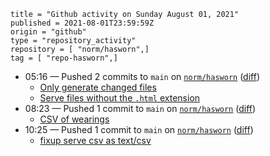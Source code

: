 ```
title = "Github activity on Sunday August 01, 2021"
published = 2021-08-01T23:59:59Z
origin = "github"
type = "repository_activity"
repository = [ "norm/hasworn",]
tag = [ "repo-hasworn",]
```

* 05:16 — Pushed 2 commits to `main` on [`norm/hasworn`](https://github.com/norm/hasworn) ([diff](https://github.com/norm/hasworn/compare/57f8e7393d872734b8e55535b12f8c3581a0d2b1..cd8d73a1680cbe5c3b1ceaf297381e1fd294ce7c))
  * [Only generate changed files](https://github.com/norm/hasworn/commit/4a91e0ebded4ea378fc838ef397f17533cac2653)
  * [Serve files without the `.html` extension](https://github.com/norm/hasworn/commit/cd8d73a1680cbe5c3b1ceaf297381e1fd294ce7c)
* 08:23 — Pushed 1 commit to `main` on [`norm/hasworn`](https://github.com/norm/hasworn) ([diff](https://github.com/norm/hasworn/compare/cd8d73a1680cbe5c3b1ceaf297381e1fd294ce7c..c0912cc0b5aa0d4975f11bcc5d7fc8826c63a826))
  * [CSV of wearings](https://github.com/norm/hasworn/commit/c0912cc0b5aa0d4975f11bcc5d7fc8826c63a826)
* 10:25 — Pushed 1 commit to `main` on [`norm/hasworn`](https://github.com/norm/hasworn) ([diff](https://github.com/norm/hasworn/compare/c0912cc0b5aa0d4975f11bcc5d7fc8826c63a826..9f53fe5600bfa01f5534dc04e1747f233e20c740))
  * [fixup serve csv as text/csv](https://github.com/norm/hasworn/commit/9f53fe5600bfa01f5534dc04e1747f233e20c740)
